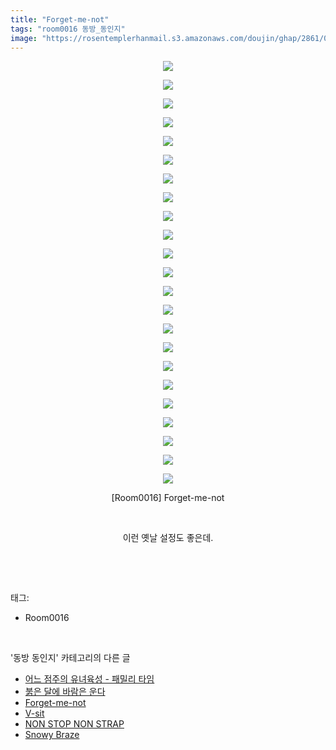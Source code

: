 ```yaml
---
title: "Forget-me-not"
tags: "room0016 동방_동인지"
image: "https://rosentemplerhanmail.s3.amazonaws.com/doujin/ghap/2861/001.jpg"
---
```

<div class="article">
<p style="text-align: center; clear: none; float: none;"><img src="{{ site.imgserver11 }}/ghap/2861/001.jpg"/></p>
<p style="text-align: center; clear: none; float: none;"><img src="{{ site.imgserver11 }}/ghap/2861/002.jpg"/></p>
<p style="text-align: center; clear: none; float: none;"><img src="{{ site.imgserver11 }}/ghap/2861/003.jpg"/></p>
<p style="text-align: center; clear: none; float: none;"><img src="{{ site.imgserver11 }}/ghap/2861/004.jpg"/></p>
<p style="text-align: center; clear: none; float: none;"><img src="{{ site.imgserver11 }}/ghap/2861/005.jpg"/></p>
<p style="text-align: center; clear: none; float: none;"><img src="{{ site.imgserver11 }}/ghap/2861/006.jpg"/></p>
<p style="text-align: center; clear: none; float: none;"><img src="{{ site.imgserver11 }}/ghap/2861/007.jpg"/></p>
<p style="text-align: center; clear: none; float: none;"><img src="{{ site.imgserver11 }}/ghap/2861/008.jpg"/></p>
<p style="text-align: center; clear: none; float: none;"><img src="{{ site.imgserver11 }}/ghap/2861/009.jpg"/></p>
<p style="text-align: center; clear: none; float: none;"><img src="{{ site.imgserver11 }}/ghap/2861/010.jpg"/></p>
<p style="text-align: center; clear: none; float: none;"><img src="{{ site.imgserver11 }}/ghap/2861/011.jpg"/></p>
<p style="text-align: center; clear: none; float: none;"><img src="{{ site.imgserver11 }}/ghap/2861/012.jpg"/></p>
<p style="text-align: center; clear: none; float: none;"><img src="{{ site.imgserver11 }}/ghap/2861/013.jpg"/></p>
<p style="text-align: center; clear: none; float: none;"><img src="{{ site.imgserver11 }}/ghap/2861/014.jpg"/></p>
<p style="text-align: center; clear: none; float: none;"><img src="{{ site.imgserver11 }}/ghap/2861/015.jpg"/></p>
<p style="text-align: center; clear: none; float: none;"><img src="{{ site.imgserver11 }}/ghap/2861/016.jpg"/></p>
<p style="text-align: center; clear: none; float: none;"><img src="{{ site.imgserver11 }}/ghap/2861/017.jpg"/></p>
<p style="text-align: center; clear: none; float: none;"><img src="{{ site.imgserver11 }}/ghap/2861/018.jpg"/></p>
<p style="text-align: center; clear: none; float: none;"><img src="{{ site.imgserver11 }}/ghap/2861/019.jpg"/></p>
<p style="text-align: center; clear: none; float: none;"><img src="{{ site.imgserver11 }}/ghap/2861/020.jpg"/></p>
<p style="text-align: center; clear: none; float: none;"><img src="{{ site.imgserver11 }}/ghap/2861/021.jpg"/></p>
<p style="text-align: center; clear: none; float: none;"><img src="{{ site.imgserver11 }}/ghap/2861/022.jpg"/></p>
<p style="text-align: center; clear: none; float: none;"><img src="{{ site.imgserver11 }}/ghap/2861/023.jpg"/></p>
<p style="text-align: center; clear: none; float: none;">[Room0016] Forget-me-not</p>
<p style="text-align: center; clear: none; float: none;"><br/></p>
<p style="text-align: center; clear: none; float: none;">이런 옛날 설정도 좋은데.</p>
<p><br/></p>
</div><br/>
<div class="tagTrail">
<p>태그: </p>
<ul>
<li>Room0016</li>
</ul>
</div><br/>
<div class="another">
<p>'동방 동인지' 카테고리의 다른 글</p>
<ul>
<li><a href="/ghap_2863">어느 점주의 유녀육성 - 패밀리 타임</a></li>
<li><a href="/ghap_2862">붉은 달에 바람은 운다</a></li>
<li><a href="/ghap_2861">Forget-me-not</a></li>
<li><a href="/ghap_2860">V-sit</a></li>
<li><a href="/ghap_2859">NON STOP NON STRAP</a></li>
<li><a href="/ghap_2857">Snowy Braze</a></li>
</ul>
</div><br/>
<div class="cb_module cb_fluid">
<div class="cb_wrt cb_profile">
</div><!-- commentList close -->
</div><br/>
